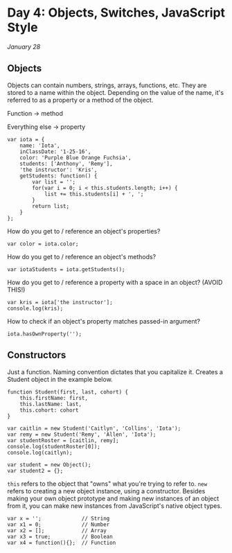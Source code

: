 # Day 4: Objects, Switches, JavaScript Style
_January 28_

## Objects

Objects can contain numbers, strings, arrays, functions, etc. They are stored to a name within the object. Depending on the value of the name, it's referred to as a property or a method of the object.

Function -> method

Everything else -> property

```
var iota = {
	name: 'Iota',
	inClassDate: '1-25-16',
	color: 'Purple Blue Orange Fuchsia',
	students: ['Anthony', 'Remy'],
	'the instructor': 'Kris',
	getStudents: function() {
		var list = '';
		for(var i = 0; i < this.students.length; i++) {
			list += this.students[i] + ', ';
		}
		return list;
	}
};
```

How do you get to / reference an object's properties?

```
var color = iota.color;
```

How do you get to / reference an object's methods?
```
var iotaStudents = iota.getStudents();
```

How do you get to / reference a property with a space in an object? (AVOID THIS!)
```
var kris = iota['the instructor'];
console.log(kris);
```

How to check if an object's property matches passed-in argument?
```
iota.hasOwnProperty('');
```

## Constructors

Just a function. Naming convention dictates that you capitalize it. Creates a Student object in the example below.

```
function Student(first, last, cohort) {
	this.firstName: first,
	this.lastName: last,
	this.cohort: cohort
}

var caitlin = new Student('Caitlyn', 'Collins', 'Iota');
var remy = new Student('Remy', 'Allen', 'Iota');
var studentRoster = [caitlin, remy];
console.log(studentRoster[0]);
console.log(caitlyn);

var student = new Object();
var student2 = {};
```

`this` refers to the object that "owns" what you're trying to refer to. `new` refers to creating a new object instance, using a constructor. Besides making your own object prototype and making new instances of an object from it, you can make new instances from JavaScript's native object types.

```
var x = '';				// String
var x1 = 0; 			// Number
var x2 = [];			// Array
var x3 = true;			// Boolean
var x4 = function(){};	// Function
```

